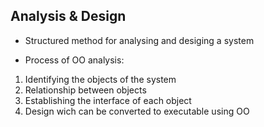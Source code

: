 ## Analysis & Design

- Structured method for analysing and desiging a system

- Process of OO analysis:
1. Identifying the objects of the system
2. Relationship between objects
3. Establishing the interface of each object
4. Design wich can be converted to executable using OO  